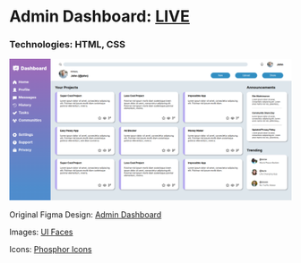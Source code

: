 # Admin Dashboard: **[LIVE](https://ahmediramadan01.github.io/admin-dashboard/ "Admin Dashboard's Live Preview")**

### Technologies: HTML, CSS

![Admin Dashboard's Desktop Screenshot](./images/admin-dashboard-desktop.png?raw=true "Admin Dashboard (Desktop)")

Original Figma Design: [Admin Dashboard](https://www.figma.com/community/file/1171843115285333567 "Admin Dashboard's Figma Design")

Images: [UI Faces](https://www.uifaces.co/ "UI Faces")

Icons: [Phosphor Icons](https://phosphoricons.com/ "Phosphor Icons")
